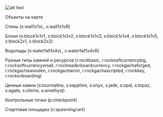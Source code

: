 ![alt text](https://cdn.discordapp.com/attachments/1161307435475148910/1253741774950760498/gob-32.png?ex=6684cd44&is=66837bc4&hm=99d5119e44e2a51d9faab71d5238b76eaf4a18c5cdc06b9d5c8f1e0091d73853&)

Объекты на карте

Стены (x:wall1x1vL, x:wall1x1vR)

Блоки (x:block1x1v1, x:block1x1v2, x:block1x1v3, x:block1x1v4, x:block1x1v5, x:block2x1, x:block2x2)

Водопады (x:waterfall1x4vL, x:waterfall1x4vR)

Разные типы камней и ресурсов (r:rockbasic, r:rocksoftcurrencybig, r:rocksoftcurrencysmall, r:rockleaderboardcurrency, r:rockgachaforged, r:rockgachawooden, r:rockgachairon, r:rockgachascripted, r:rockkey, r:rockonboarding)

Ценные камни (s:tourmaline, s:sapphire, s:onyx, s:jade, s:opal, s:topaz, s:agate, s:citrine, s:amethyst)

Контрольные точки (p:checkpoint)

Стартовая площадка (c:spawningcart)
